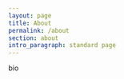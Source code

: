 ```yaml
---
layout: page
title: About
permalink: /about
section: about
intro_paragraph: standard page
---
```

bio
